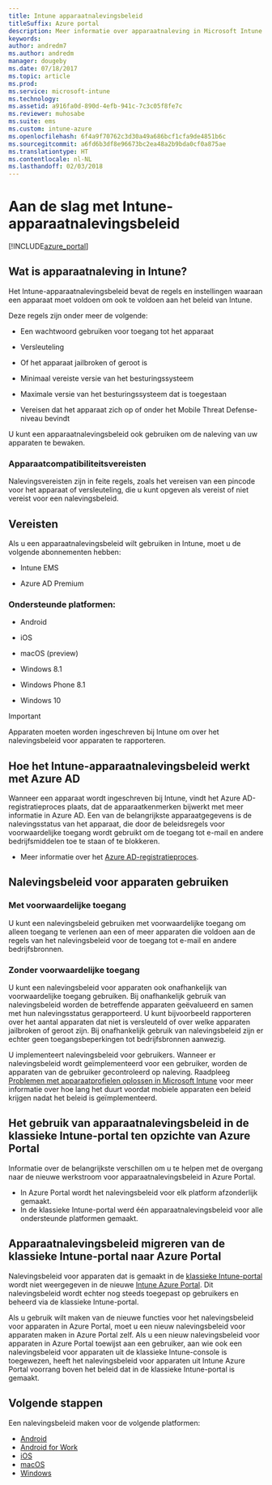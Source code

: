 ```yaml
---
title: Intune apparaatnalevingsbeleid
titleSuffix: Azure portal
description: Meer informatie over apparaatnaleving in Microsoft Intune
keywords: 
author: andredm7
ms.author: andredm
manager: dougeby
ms.date: 07/18/2017
ms.topic: article
ms.prod: 
ms.service: microsoft-intune
ms.technology: 
ms.assetid: a916fa0d-890d-4efb-941c-7c3c05f8fe7c
ms.reviewer: muhosabe
ms.suite: ems
ms.custom: intune-azure
ms.openlocfilehash: 6f4a9f70762c3d30a49a686bcf1cfa9de4851b6c
ms.sourcegitcommit: a6fd6b3df8e96673bc2ea48a2b9bda0cf0a875ae
ms.translationtype: HT
ms.contentlocale: nl-NL
ms.lasthandoff: 02/03/2018
---
```

# <a name="get-started-with-intune-device-compliance-policies"></a>Aan de slag met Intune-apparaatnalevingsbeleid

[!INCLUDE[azure_portal](./includes/azure_portal.md)]

## <a name="what-is-device-compliance-in-intune"></a>Wat is apparaatnaleving in Intune?

Het Intune-apparaatnalevingsbeleid bevat de regels en instellingen waaraan een apparaat moet voldoen om ook te voldoen aan het beleid van Intune.

Deze regels zijn onder meer de volgende:

- Een wachtwoord gebruiken voor toegang tot het apparaat

- Versleuteling

- Of het apparaat jailbroken of geroot is

- Minimaal vereiste versie van het besturingssysteem

- Maximale versie van het besturingssysteem dat is toegestaan

- Vereisen dat het apparaat zich op of onder het Mobile Threat Defense-niveau bevindt

U kunt een apparaatnalevingsbeleid ook gebruiken om de naleving van uw apparaten te bewaken.

### <a name="device-compliance-requirements"></a>Apparaatcompatibiliteitsvereisten

Nalevingsvereisten zijn in feite regels, zoals het vereisen van een pincode voor het apparaat of versleuteling, die u kunt opgeven als vereist of niet vereist voor een nalevingsbeleid.

<!---### Actions for noncompliance

You can specify what needs to happen when a device is determined as noncompliant. This can be a sequence of actions during a specific time.
When you specify these actions, Intune will automatically initiate them in the sequence you specify. See the following example of a sequence of
actions for a device that continues to be in the noncompliant status for
a week:

-   When the device is first determined to be noncompliant, an email with noncompliant notification is sent to the user.

-   3 days after initial noncompliance state, a follow up reminder is sent to the user.

-   5 days after initial noncompliance state, a final reminder with a notification that access to company resources will be blocked on the device in 2 days if the compliance issues are not remediated is sent to the user.

-   7 days after initial noncompliance state, access to company resources is blocked. This requires that you have conditional access policy that specifies that access from noncompliant devices should    be blocked for services such as Exchange and SharePoint.

### Grace Period

This is the time between when a device is first determined as
noncompliant to when access to company resources on that device is blocked. This time allows for time that the user has to resolve
compliance issues on the device. You can also use this time to create your action sequences to send notifications to the user before their access is blocked.

Remember that you need to implement conditional access policies in addition to compliance policies in order for access to company resources to be blocked.--->

##  <a name="pre-requisites"></a>Vereisten

Als u een apparaatnalevingsbeleid wilt gebruiken in Intune, moet u de volgende abonnementen hebben:

- Intune EMS

- Azure AD Premium

###  <a name="supported-platforms"></a>Ondersteunde platformen:

-   Android

-   iOS

-   macOS (preview)

-   Windows 8.1

-   Windows Phone 8.1

-   Windows 10

> [!IMPORTANT]
> Apparaten moeten worden ingeschreven bij Intune om over het nalevingsbeleid voor apparaten te rapporteren.

## <a name="how-intune-device-compliance-policies-work-with-azure-ad"></a>Hoe het Intune-apparaatnalevingsbeleid werkt met Azure AD

Wanneer een apparaat wordt ingeschreven bij Intune, vindt het Azure AD-registratieproces plaats, dat de apparaatkenmerken bijwerkt met meer informatie in Azure AD. Een van de belangrijkste apparaatgegevens is de nalevingsstatus van het apparaat, die door de beleidsregels voor voorwaardelijke toegang wordt gebruikt om de toegang tot e-mail en andere bedrijfsmiddelen toe te staan of te blokkeren.

- Meer informatie over het [Azure AD-registratieproces](https://docs.microsoft.com/azure/active-directory/active-directory-device-registration-overview).

##  <a name="ways-to-use-device-compliance-policies"></a>Nalevingsbeleid voor apparaten gebruiken

### <a name="with-conditional-access"></a>Met voorwaardelijke toegang
U kunt een nalevingsbeleid gebruiken met voorwaardelijke toegang om alleen toegang te verlenen aan een of meer apparaten die voldoen aan de regels van het nalevingsbeleid voor de toegang tot e-mail en andere bedrijfsbronnen.

### <a name="without-conditional-access"></a>Zonder voorwaardelijke toegang
U kunt een nalevingsbeleid voor apparaten ook onafhankelijk van voorwaardelijke toegang gebruiken. Bij onafhankelijk gebruik van nalevingsbeleid worden de betreffende apparaten geëvalueerd en samen met hun nalevingsstatus gerapporteerd. U kunt bijvoorbeeld rapporteren over het aantal apparaten dat niet is versleuteld of over welke apparaten jailbroken of geroot zijn. Bij onafhankelijk gebruik van nalevingsbeleid zijn er echter geen toegangsbeperkingen tot bedrijfsbronnen aanwezig.

U implementeert nalevingsbeleid voor gebruikers. Wanneer er nalevingsbeleid wordt geïmplementeerd voor een gebruiker, worden de apparaten van de gebruiker gecontroleerd op naleving. Raadpleeg [Problemen met apparaatprofielen oplossen in Microsoft Intune](device-profile-troubleshoot.md#how-long-does-it-take-for-mobile-devices-to-get-a-policy-or-apps-after-they-have-been-assigned) voor meer informatie over hoe lang het duurt voordat mobiele apparaten een beleid krijgen nadat het beleid is geïmplementeerd.

##  <a name="using-device-compliance-policies-in-the-intune-classic-portal-vs-azure-portal"></a>Het gebruik van apparaatnalevingsbeleid in de klassieke Intune-portal ten opzichte van Azure Portal

Informatie over de belangrijkste verschillen om u te helpen met de overgang naar de nieuwe werkstroom voor apparaatnalevingsbeleid in Azure Portal.

- In Azure Portal wordt het nalevingsbeleid voor elk platform afzonderlijk gemaakt.
- In de klassieke Intune-portal werd één apparaatnalevingsbeleid voor alle ondersteunde platformen gemaakt.

<!--- -   In the Azure portal, you have the ability to specify actions and notifications that are intiated when a device is determined to be noncompliant. This ability does not exist in the Intune admin console.

-   In the Azure portal, you can set a grace period to allow time for the end-user to get their device back to compliance status before they completely lose the ability to get company data on their device. This is not available in the Intune admin console.--->

##  <a name="migrate-device-compliance-policies-from-the-intune-classic-portal-to-the-azure-portal"></a>Apparaatnalevingsbeleid migreren van de klassieke Intune-portal naar Azure Portal

Nalevingsbeleid voor apparaten dat is gemaakt in de [klassieke Intune-portal](https://manage.microsoft.com) wordt niet weergegeven in de nieuwe [Intune Azure Portal](https://portal.azure.com). Dit nalevingsbeleid wordt echter nog steeds toegepast op gebruikers en beheerd via de klassieke Intune-portal.

Als u gebruik wilt maken van de nieuwe functies voor het nalevingsbeleid voor apparaten in Azure Portal, moet u een nieuw nalevingsbeleid voor apparaten maken in Azure Portal zelf. Als u een nieuw nalevingsbeleid voor apparaten in Azure Portal toewijst aan een gebruiker, aan wie ook een nalevingsbeleid voor apparaten uit de klassieke Intune-console is toegewezen, heeft het nalevingsbeleid voor apparaten uit Intune Azure Portal voorrang boven het beleid dat in de klassieke Intune-portal is gemaakt.

##  <a name="next-steps"></a>Volgende stappen

Een nalevingsbeleid maken voor de volgende platformen:

- [Android](compliance-policy-create-android.md)
- [Android for Work](compliance-policy-create-android-for-work.md)
- [iOS](compliance-policy-create-ios.md)
- [macOS](compliance-policy-create-mac-os.md)
- [Windows](compliance-policy-create-windows.md)
